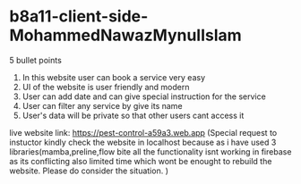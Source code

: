 ﻿# b8a11-client-side-MohammedNawazMynulIslam
5 bullet points
1. In this website user can book a service very easy
2. UI of the website is user friendly and modern
3. User can add date and can give special instruction for the service
4. User can filter any service by give its name
5. User's data will be private so that other users cant access it

live website link: https://pest-control-a59a3.web.app 
(Special request to instuctor kindly check the website in localhost because as 
i have used 3 libraries(mamba,preline,flow bite all the functionality isnt working 
in firebase as its conflicting also limited time which wont be enought to rebuild the 
website. Please do consider the situation.
)
